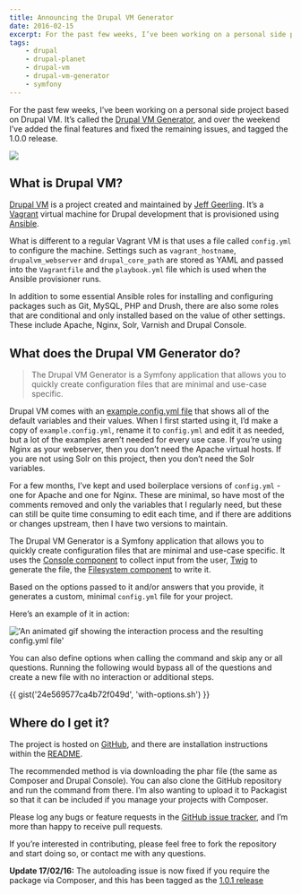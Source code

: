 ```yaml
---
title: Announcing the Drupal VM Generator
date: 2016-02-15
excerpt: For the past few weeks, I’ve been working on a personal side project based on Drupal VM - the Drupal VM Generator.
tags:
    - drupal
    - drupal-planet
    - drupal-vm
    - drupal-vm-generator
    - symfony
---
```

For the past few weeks, I’ve been working on a personal side project based on Drupal VM. It’s called the [Drupal VM Generator][1], and over the weekend I’ve added the final features and fixed the remaining issues, and tagged the 1.0.0 release.

![](/images/blog/drupalvm-generate-repo.png)

## What is Drupal VM?

[Drupal VM][2] is a project created and maintained by [Jeff Geerling][3]. It’s a [Vagrant][4] virtual machine for Drupal development that is provisioned using [Ansible][5].

What is different to a regular Vagrant VM is that uses a file called `config.yml` to configure the machine. Settings such as `vagrant_hostname`, `drupalvm_webserver` and `drupal_core_path` are stored as YAML and passed into the `Vagrantfile` and the `playbook.yml` file which is used when the Ansible provisioner runs.

In addition to some essential Ansible roles for installing and configuring packages such as Git, MySQL, PHP and Drush, there are also some roles that are conditional and only installed based on the value of other settings. These include Apache, Nginx, Solr, Varnish and Drupal Console.

## What does the Drupal VM Generator do?

> The Drupal VM Generator is a Symfony application that allows you to quickly create configuration files that are minimal and use-case specific.

Drupal VM comes with an [example.config.yml file][6] that shows all of the default variables and their values. When I first started using it, I’d make a copy of `example.config.yml`, rename it to `config.yml` and edit it as needed, but a lot of the examples aren’t needed for every use case. If you’re using Nginx as your webserver, then you don’t need the Apache virtual hosts. If you are not using Solr on this project, then you don’t need the Solr variables.

For a few months, I’ve kept and used boilerplace versions of `config.yml` - one for Apache and one for Nginx. These are minimal, so have most of the comments removed and only the variables that I regularly need, but these can still be quite time consuming to edit each time, and if there are additions or changes upstream, then I have two versions to maintain.

The Drupal VM Generator is a Symfony application that allows you to quickly create configuration files that are minimal and use-case specific. It uses the [Console component][7] to collect input from the user, [Twig][8] to generate the file, the [Filesystem component][9] to write it.

Based on the options passed to it and/or answers that you provide, it generates a custom, minimal `config.yml` file for your project.

Here’s an example of it in action:

!['An animated gif showing the interaction process and the resulting config.yml file'](/images/blog/drupalvm-generate-example-2.gif)

You can also define options when calling the command and skip any or all questions. Running the following would bypass all of the questions and create a new file with no interaction or additional steps.

{{ gist('24e569577ca4b72f049d', 'with-options.sh') }}

## Where do I get it?

The project is hosted on [GitHub][1], and there are installation instructions within the [README][10].

<div class="github-card" data-github="opdavies/drupal-vm-generator" data-width="400" data-height="" data-theme="default"></div>

The recommended method is via downloading the phar file (the same as Composer and Drupal Console). You can also clone the GitHub repository and run the command from there. I’m also wanting to upload it to Packagist so that it can be included if you manage your projects with Composer.

Please log any bugs or feature requests in the [GitHub issue tracker][11], and I’m more than happy to receive pull requests.

If you’re interested in contributing, please feel free to fork the repository and start doing so, or contact me with any questions.

__Update 17/02/16:__ The autoloading issue is now fixed if you require the package via Composer, and this has been tagged as the [1.0.1 release][12]

[1]: https://github.com/opdavies/drupal-vm-generator
[2]: http://www.drupalvm.com
[3]: http://www.jeffgeerling.com
[4]: http://www.vagrantup.com
[5]: https://www.ansible.com
[6]: https://github.com/geerlingguy/drupal-vm/blob/master/example.config.yml
[7]: http://symfony.com/doc/current/components/console/introduction.html
[8]: http://twig.sensiolabs.org
[9]: http://symfony.com/doc/current/components/filesystem/introduction.html
[10]: https://github.com/opdavies/drupal-vm-generator/blob/master/README.md#installation
[11]: https://github.com/opdavies/drupal-vm-generator/issues
[12]: https://github.com/opdavies/drupal-vm-generator/releases/tag/1.0.1

